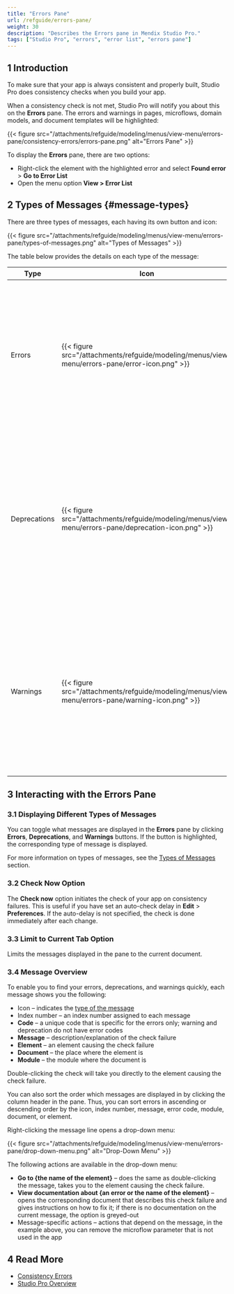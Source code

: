 ```yaml
---
title: "Errors Pane"
url: /refguide/errors-pane/
weight: 30
description: "Describes the Errors pane in Mendix Studio Pro."
tags: ["Studio Pro", "errors", "error list", "errors pane"]
---
```


## 1 Introduction 

To make sure that your app is always consistent and properly built, Studio Pro does consistency checks when you build your app. 

When a consistency check is not met, Studio Pro will notify you about this on the **Errors** pane. The errors and warnings in pages, microflows, domain models, and document templates will be highlighted: 

{{< figure src="/attachments/refguide/modeling/menus/view-menu/errors-pane/consistency-errors/errors-pane.png" alt="Errors Pane" >}}

To display the **Errors** pane, there are two options:

* Right-click the element with the highlighted error and select **Found error** > **Go to Error List**
* Open the menu option **View > Error List**

## 2 Types of Messages {#message-types}

There are three types of messages, each having its own button and icon:

{{< figure src="/attachments/refguide/modeling/menus/view-menu/errors-pane/types-of-messages.png" alt="Types of Messages" >}}

The table below provides the details on each type of the message:

| Type         | Icon                                              | Function                                                     |
| ------------ | ------------------------------------------------- | ------------------------------------------------------------ |
| Errors       | {{< figure src="/attachments/refguide/modeling/menus/view-menu/errors-pane/error-icon.png" >}}       | Consistency errors that prevent your app from functioning in a correct way and being deployed (for example, if you do not specify an entity for the data view, your app cannot function correctly). |
| Deprecations | {{< figure src="/attachments/refguide/modeling/menus/view-menu/errors-pane/deprecation-icon.png" >}} | This type shows information on features that are deprecated and can be entirely removed in the future versions. This does not affect the app now, but may cause problems when upgrading to the next version. |
| Warnings     | {{< figure src="/attachments/refguide/modeling/menus/view-menu/errors-pane/warning-icon.png" >}}     | Errors that are not critical, so you can publish your app having warnings. However, it is highly recommended to take action based on the warnings, because your app has logical gaps (for example, clicking a button does nothing). |

## 3 Interacting with the Errors Pane

### 3.1 Displaying Different Types of Messages

You can toggle what messages are displayed in the **Errors** pane by clicking **Errors**, **Deprecations**, and **Warnings** buttons. If the button is highlighted, the corresponding type of message is displayed.

For more information on types of messages, see the [Types of Messages](#message-types) section. 

### 3.2 Check Now Option

The **Check now** option initiates the check of your app on consistency failures. This is useful if you have set an auto-check delay in **Edit** > **Preferences**. If the auto-delay is not specified, the check is done immediately after each change. 

### 3.3 Limit to Current Tab Option

Limits the messages displayed in the pane to the current document. 

### 3.4 Message Overview

To enable you to find your errors, deprecations, and warnings quickly, each message shows you the following:

* Icon – indicates the [type of the message](#message-types)
* Index number – an index number assigned to each message 
* **Code** – a unique code that is specific for the errors only; warning and deprecation do not have  error codes
* **Message** –  description/explanation of the check failure
* **Element** – an element causing the check failure
* **Document** – the place where the element is
* **Module** – the module where the document is

Double-clicking the check will take you directly to the element causing the check failure.

You can also sort the order which messages are displayed in by clicking the column header in the pane. Thus, you can sort errors in ascending or descending order by the icon, index number, message, error code, module, document, or element.  

Right-clicking the message line opens a drop-down menu:

{{< figure src="/attachments/refguide/modeling/menus/view-menu/errors-pane/drop-down-menu.png" alt="Drop-Down Menu" >}}

The following actions are available in the drop-down menu:

* **Go to {the name of the element}** – does the same as double-clicking the message, takes you to the element causing the check failure.
* **View documentation about {an error or the name of the element}** – opens the corresponding document that describes this check failure and gives instructions on how to fix it; if there is no documentation on the current message, the option is greyed-out
* Message-specific actions – actions that depend on the message, in the example above, you can remove the microflow parameter that is not used in the app

## 4 Read More

* [Consistency Errors](/refguide/consistency-errors/)
* [Studio Pro Overview](/refguide/studio-pro-overview/)
